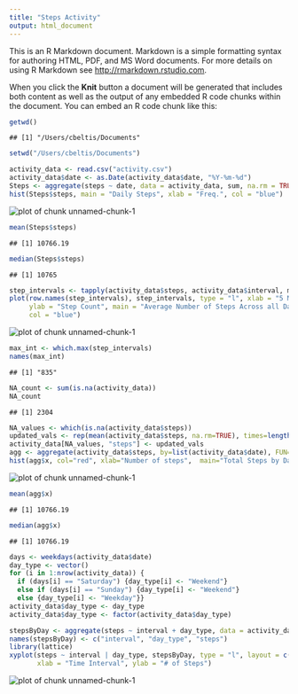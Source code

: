 ```yaml
---
title: "Steps Activity"
output: html_document
---
```


This is an R Markdown document. Markdown is a simple formatting syntax for authoring HTML, PDF, and MS Word documents. For more details on using R Markdown see <http://rmarkdown.rstudio.com>.

When you click the **Knit** button a document will be generated that includes both content as well as the output of any embedded R code chunks within the document. You can embed an R code chunk like this:


```r
getwd()
```

```
## [1] "/Users/cbeltis/Documents"
```

```r
setwd("/Users/cbeltis/Documents")

activity_data <- read.csv("activity.csv")
activity_data$date <- as.Date(activity_data$date, "%Y-%m-%d")
Steps <- aggregate(steps ~ date, data = activity_data, sum, na.rm = TRUE)
hist(Steps$steps, main = "Daily Steps", xlab = "Freq.", col = "blue")
```

![plot of chunk unnamed-chunk-1](figure/unnamed-chunk-1-1.png) 

```r
mean(Steps$steps)
```

```
## [1] 10766.19
```

```r
median(Steps$steps)
```

```
## [1] 10765
```

```r
step_intervals <- tapply(activity_data$steps, activity_data$interval, mean, na.rm = TRUE)
plot(row.names(step_intervals), step_intervals, type = "l", xlab = "5 Minute Intervals", 
     ylab = "Step Count", main = "Average Number of Steps Across all Days", 
     col = "blue")
```

![plot of chunk unnamed-chunk-1](figure/unnamed-chunk-1-2.png) 

```r
max_int <- which.max(step_intervals)
names(max_int)
```

```
## [1] "835"
```

```r
NA_count <- sum(is.na(activity_data))
NA_count
```

```
## [1] 2304
```

```r
NA_values <- which(is.na(activity_data$steps))
updated_vals <- rep(mean(activity_data$steps, na.rm=TRUE), times=length(NA_values))
activity_data[NA_values, "steps"] <- updated_vals
agg <- aggregate(activity_data$steps, by=list(activity_data$date), FUN=sum)
hist(agg$x, col="red", xlab="Number of steps",  main="Total Steps by Day")
```

![plot of chunk unnamed-chunk-1](figure/unnamed-chunk-1-3.png) 

```r
mean(agg$x)
```

```
## [1] 10766.19
```

```r
median(agg$x)
```

```
## [1] 10766.19
```

```r
days <- weekdays(activity_data$date)
day_type <- vector()
for (i in 1:nrow(activity_data)) {
  if (days[i] == "Saturday") {day_type[i] <- "Weekend"} 
  else if (days[i] == "Sunday") {day_type[i] <- "Weekend"} 
  else {day_type[i] <- "Weekday"}}
activity_data$day_type <- day_type
activity_data$day_type <- factor(activity_data$day_type)

stepsByDay <- aggregate(steps ~ interval + day_type, data = activity_data, mean)
names(stepsByDay) <- c("interval", "day_type", "steps")
library(lattice)
xyplot(steps ~ interval | day_type, stepsByDay, type = "l", layout = c(1, 2), 
       xlab = "Time Interval", ylab = "# of Steps")
```

![plot of chunk unnamed-chunk-1](figure/unnamed-chunk-1-4.png) 

